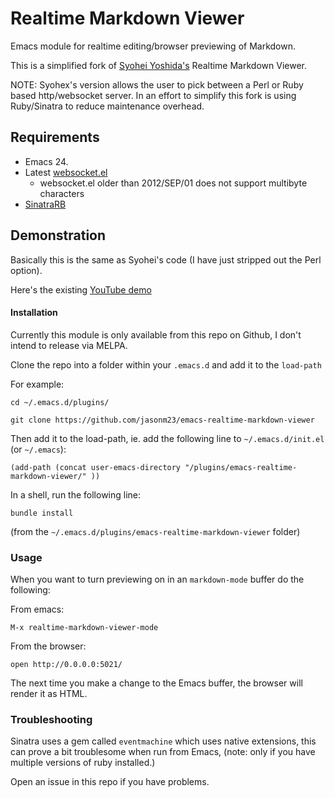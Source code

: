 # Realtime Markdown Viewer

Emacs module for realtime editing/browser previewing of Markdown.

This is a simplified fork of
[Syohei Yoshida's](https://github.com/syohex) Realtime Markdown Viewer.

NOTE: Syohex's version allows the user to pick between a Perl or Ruby
based http/websocket server. In an effort to simplify this fork is
using Ruby/Sinatra to reduce maintenance overhead.

## Requirements
* Emacs 24.
* Latest [websocket.el](https://github.com/ahyatt/emacs-websocket)
    - websocket.el older than 2012/SEP/01 does not support multibyte characters
* [SinatraRB](http://www.sinatrarb.com/)

## Demonstration

Basically this is the same as Syohei's code (I have just stripped out the Perl option).

Here's the existing [YouTube demo](http://www.youtube.com/watch?feature=player_embedded&v=qnoMo0ynyZo)


#### Installation

Currently this module is only available from this repo on Github, I
don't intend to release via MELPA.

Clone the repo into a folder within your `.emacs.d` and add it to the `load-path`

For example:

```
cd ~/.emacs.d/plugins/

git clone https://github.com/jasonm23/emacs-realtime-markdown-viewer
```

Then add it to the load-path, ie. add the following line to `~/.emacs.d/init.el` (or `~/.emacs`):

```
(add-path (concat user-emacs-directory "/plugins/emacs-realtime-markdown-viewer/" ))
```

In a shell, run the following line:

````
bundle install
````

(from the `~/.emacs.d/plugins/emacs-realtime-markdown-viewer` folder)

### Usage

When you want to turn previewing on in an `markdown-mode` buffer do the following:


From emacs:

```
M-x realtime-markdown-viewer-mode
```

From the browser:

```
open http://0.0.0.0:5021/
```

The next time you make a change to the Emacs buffer, the browser will
render it as HTML.

### Troubleshooting

Sinatra uses a gem called `eventmachine` which uses native extensions,
this can prove a bit troublesome when run from Emacs, (note: only if you
have multiple versions of ruby installed.)

Open an issue in this repo if you have problems.
